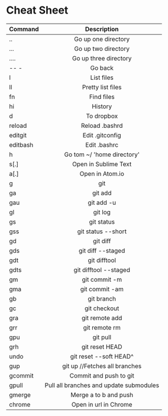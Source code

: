 # Cheat Sheet

| Command       | Description   |
| ------------- |:-------------:|
| ..            | Go up one directory |
| ...           | Go up two directory |
| ....          | Go up three directory |
| -- -          | Go back |
| l             | List files |
| ll            | Pretty list files |
| fn            | Find files |
| hi            | History |
| d             | To dropbox |
| reload        | Reload .bashrd |
| editgit       | Edit .gitconfig |
| editbash      | Edit .bashrc |
| h             | Go tom ~/ 'home directory' |
| s[.]          | Open in Sublime Text |
| a[.]          | Open in Atom.io |
| g             | git |
| ga            | git add |
| gau           | git add -u |
| gl            | git log |
| gs            | git status |
| gss           | git status --short |
| gd            | git diff |
| gds           | git diff --staged |
| gdt           | git difftool |
| gdts          | git difftool --staged |
| gm            | git commit -m |
| gma           | git commit -am |
| gb            | git branch |
| gc            | git checkout |
| gra           | git remote add |
| grr           | git remote rm |
| gpu           | git pull |
| grh           | git reset HEAD |
| undo          | git reset --soft HEAD^ |
| gup           | git up //Fetches all branches |
| gcommit       | Commit and push to git |
| gpull         | Pull all branches and update submodules |
| gmerge        | Merge a to b and push |
| chrome        | Open in url in Chrome |
